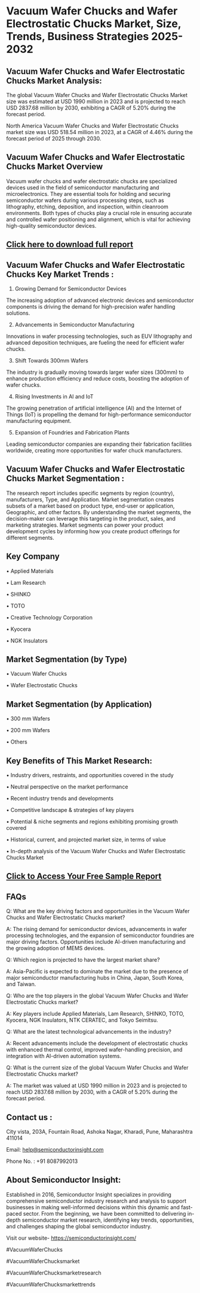 Vacuum Wafer Chucks and Wafer Electrostatic Chucks Market, Size, Trends, Business Strategies 2025-2032
=
Vacuum Wafer Chucks and Wafer Electrostatic Chucks Market Analysis:
-
The global Vacuum Wafer Chucks and Wafer Electrostatic Chucks Market size was estimated at USD 1990 million in 2023 and is projected to reach USD 2837.68 million by 2030, exhibiting a CAGR of 5.20% during the forecast period.

North America Vacuum Wafer Chucks and Wafer Electrostatic Chucks market size was USD 518.54 million in 2023, at a CAGR of 4.46% during the forecast period of 2025 through 2030.

Vacuum Wafer Chucks and Wafer Electrostatic Chucks Market Overview
-
Vacuum wafer chucks and wafer electrostatic chucks are specialized devices used in the field of semiconductor manufacturing and microelectronics. They are essential tools for holding and securing semiconductor wafers during various processing steps, such as lithography, etching, deposition, and inspection, within cleanroom environments. Both types of chucks play a crucial role in ensuring accurate and controlled wafer positioning and alignment, which is vital for achieving high-quality semiconductor devices.

[Click here to download full report](https://semiconductorinsight.com/report/vacuum-wafer-chucks-and-wafer-electrostatic-chucks-market/)
-
Vacuum Wafer Chucks and Wafer Electrostatic Chucks Key Market Trends  :
-
1.	Growing Demand for Semiconductor Devices

The increasing adoption of advanced electronic devices and semiconductor components is driving the demand for high-precision wafer handling solutions.

2.	Advancements in Semiconductor Manufacturing

Innovations in wafer processing technologies, such as EUV lithography and advanced deposition techniques, are fueling the need for efficient wafer chucks.

3.	Shift Towards 300mm Wafers

The industry is gradually moving towards larger wafer sizes (300mm) to enhance production efficiency and reduce costs, boosting the adoption of wafer chucks.

4.	Rising Investments in AI and IoT

The growing penetration of artificial intelligence (AI) and the Internet of Things (IoT) is propelling the demand for high-performance semiconductor manufacturing equipment.

5.	Expansion of Foundries and Fabrication Plants

Leading semiconductor companies are expanding their fabrication facilities worldwide, creating more opportunities for wafer chuck manufacturers.

Vacuum Wafer Chucks and Wafer Electrostatic Chucks Market Segmentation :
-
The research report includes specific segments by region (country), manufacturers, Type, and Application. Market segmentation creates subsets of a market based on product type, end-user or application, Geographic, and other factors. By understanding the market segments, the decision-maker can leverage this targeting in the product, sales, and marketing strategies. Market segments can power your product development cycles by informing how you create product offerings for different segments.

Key Company
-
•	Applied Materials

•	Lam Research

•	SHINKO

•	TOTO

•	Creative Technology Corporation

•	Kyocera

•	NGK Insulators

Market Segmentation (by Type)
-
•	Vacuum Wafer Chucks

•	Wafer Electrostatic Chucks

Market Segmentation (by Application)
-
•	300 mm Wafers

•	200 mm Wafers

•	Others

Key Benefits of This Market Research:
-
•	Industry drivers, restraints, and opportunities covered in the study

•	Neutral perspective on the market performance

•	Recent industry trends and developments

•	Competitive landscape & strategies of key players

•	Potential & niche segments and regions exhibiting promising growth covered

•	Historical, current, and projected market size, in terms of value

•	In-depth analysis of the Vacuum Wafer Chucks and Wafer Electrostatic Chucks Market

[Click to Access Your Free Sample Report](https://semiconductorinsight.com/report/vacuum-wafer-chucks-and-wafer-electrostatic-chucks-market/)
-
FAQs
-
Q: What are the key driving factors and opportunities in the Vacuum Wafer Chucks and Wafer Electrostatic Chucks market?

A: The rising demand for semiconductor devices, advancements in wafer processing technologies, and the expansion of semiconductor foundries are major driving factors. Opportunities include AI-driven manufacturing and the growing adoption of MEMS devices.

Q: Which region is projected to have the largest market share?

A: Asia-Pacific is expected to dominate the market due to the presence of major semiconductor manufacturing hubs in China, Japan, South Korea, and Taiwan.

Q: Who are the top players in the global Vacuum Wafer Chucks and Wafer Electrostatic Chucks market?

A: Key players include Applied Materials, Lam Research, SHINKO, TOTO, Kyocera, NGK Insulators, NTK CERATEC, and Tokyo Seimitsu.

Q: What are the latest technological advancements in the industry?

A: Recent advancements include the development of electrostatic chucks with enhanced thermal control, improved wafer-handling precision, and integration with AI-driven automation systems.

Q: What is the current size of the global Vacuum Wafer Chucks and Wafer Electrostatic Chucks market?

A: The market was valued at USD 1990 million in 2023 and is projected to reach USD 2837.68 million by 2030, with a CAGR of 5.20% during the forecast period.

Contact us : 
-
City vista, 203A, Fountain Road, Ashoka Nagar, Kharadi, Pune, Maharashtra 411014

Email: help@semiconductorinsight.com

Phone No. : +91 8087992013

About Semiconductor Insight:
-
Established in 2016, Semiconductor Insight specializes in providing comprehensive semiconductor industry research and analysis to support businesses in making well-informed decisions within this dynamic and fast-paced sector. From the beginning, we have been committed to delivering in-depth semiconductor market research, identifying key trends, opportunities, and challenges shaping the global semiconductor industry.

Visit our website- https://semiconductorinsight.com/

#VacuumWaferChucks

#VacuumWaferChucksmarket

#VacuumWaferChucksmarketresearch

#VacuumWaferChucksmarkettrends



